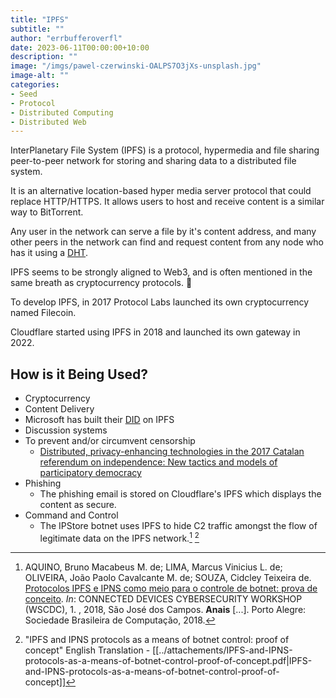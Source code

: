 ```yaml
---
title: "IPFS"
subtitle: ""
author: "errbufferoverfl"
date: 2023-06-11T00:00:00+10:00
description: ""
image: "/imgs/pawel-czerwinski-OALPS7O3jXs-unsplash.jpg"
image-alt: ""
categories:
- Seed
- Protocol
- Distributed Computing
- Distributed Web
---
```


InterPlanetary File System (IPFS) is a protocol, hypermedia and file sharing peer-to-peer network for storing and sharing data to a distributed file system.

It is an alternative location-based hyper media server protocol that could replace HTTP/HTTPS. It allows users to host and receive content is a similar way to BitTorrent.

Any user in the network can serve a file by it's content address, and many other peers in the network can find and request content from any node who has it using a [DHT](dht.md).

IPFS seems to be strongly aligned to Web3, and is often mentioned in the same breath as cryptocurrency protocols. 🚨

To develop IPFS, in 2017 Protocol Labs launched its own cryptocurrency named Filecoin.

Cloudflare started using IPFS in 2018 and launched its own gateway in 2022.

## How is it Being Used?

- Cryptocurrency
- Content Delivery
- Microsoft has built their [DID](did.md) on IPFS
- Discussion systems
- To prevent and/or circumvent censorship
  - [Distributed, privacy-enhancing technologies in the 2017 Catalan referendum on independence: New tactics and models of participatory democracy](https://firstmonday.org/ojs/index.php/fm/article/view/9402/7692)
- Phishing
  - The phishing email is stored on Cloudflare's IPFS which displays the content as secure.
- Command and Control
  - The IPStore botnet uses IPFS to hide C2 traffic amongst the flow of legitimate data on the IPFS network.[^1] [^2]

[^1]: AQUINO, Bruno Macabeus M. de; LIMA, Marcus Vinicius L. de; OLIVEIRA, João Paolo Cavalcante M. de; SOUZA, Cidcley Teixeira de. [Protocolos IPFS e IPNS como meio para o controle de botnet: prova de conceito](https://sol.sbc.org.br/index.php/wscdc/article/view/2400). _In_: CONNECTED DEVICES CYBERSECURITY WORKSHOP (WSCDC), 1. , 2018, São José dos Campos. **Anais** [...]. Porto Alegre: Sociedade Brasileira de Computação, 2018.
[^2]: "IPFS and IPNS protocols as a means of botnet control: proof of concept" English Translation - [[../attachements/IPFS-and-IPNS-protocols-as-a-means-of-botnet-control-proof-of-concept.pdf|IPFS-and-IPNS-protocols-as-a-means-of-botnet-control-proof-of-concept]]